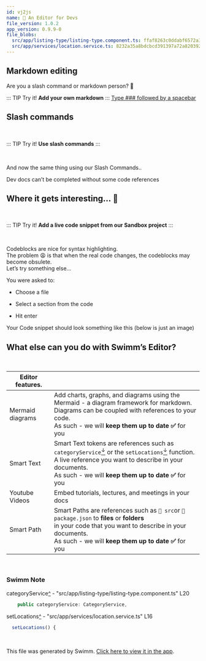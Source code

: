 ```yaml
---
id: vj2js
name: 🏁 An Editor for Devs
file_version: 1.0.2
app_version: 0.9.9-0
file_blobs:
  src/app/listing-type/listing-type.component.ts: ffaf8263c0ddabf6572a31212f414e7fc206c856
  src/app/services/location.service.ts: 8232a35a8bdcbcd391397a72a8203922138d3d1a
---
```


## Markdown editing

Are you a slash command or markdown person? 🤔
<br/>

<!--BANNER-->
::: TIP
Try it! **Add your own markdown**
:::
[Type ### followed by a spacebar](#text-placeholder-id-33333)
<br/>





## Slash commands

<br/>

<!--BANNER-->
::: TIP
Try it! **Use slash commands**
:::

<br/>

And now the same thing using our Slash Commands..

Dev docs can’t be completed without some code references




## Where it gets interesting... 👻

<br/>

<!--BANNER-->
::: TIP
Try it! **Add a live code snippet from our Sandbox project**
:::

<br/>

Codeblocks are nice for syntax highlighting.  
The problem 😩 is that when the real code changes, the codeblocks may become obsulete.  
Let’s try something else...

You were asked to:

*   Choose a file
    
*   Select a section from the code
    
*   Hit enter
    

Your Code snippet should look something like this (below is just an image)




## **What else can you do with Swimm’s Editor?**

<br/>

|Editor features.|<br>                                                                                                                                                                                                                                                                                          |
|----------------|----------------------------------------------------------------------------------------------------------------------------------------------------------------------------------------------------------------------------------------------------------------------------------------------|
|Mermaid diagrams|Add charts, graphs, and diagrams using the Mermaid - a diagram framework for markdown.  <br>Diagrams can be coupled with references to your code.  <br>As such - we will **keep them up to date ✅** for you                                                                                   |
|Smart Text      |Smart Text tokens are references such as `categoryService`[<sup id="Z112VGU">↓</sup>](#f-Z112VGU) or the `setLocations`[<sup id="1fEWwY">↓</sup>](#f-1fEWwY) function.  <br>A live reference you want to describe in your documents.  <br>As such - we will **keep them up to date ✅** for you|
|Youtube Videos  |Embed tutorials, lectures, and meetings in your docs                                                                                                                                                                                                                                          |
|Smart Path      |Smart Paths are references such as `📄 src`or `📄 package.json` to **files** or **folders**  <br>in your code that you want to describe in your documents.  <br>As such - we will **keep them up to date ✅** for you                                                                          |

<br/>

<!-- THIS IS AN AUTOGENERATED SECTION. DO NOT EDIT THIS SECTION DIRECTLY -->
### Swimm Note

<span id="f-Z112VGU">categoryService</span>[^](#Z112VGU) - "src/app/listing-type/listing-type.component.ts" L20
```typescript
    public categoryService: CategoryService,
```

<span id="f-1fEWwY">setLocations</span>[^](#1fEWwY) - "src/app/services/location.service.ts" L16
```typescript
  setLocations() {
```

<br/>

This file was generated by Swimm. [Click here to view it in the app](http://localhost:5000/repos/Z2l0aHViJTNBJTNBcHJvcGVydHktbGlzdGluZy1zYW5kYm94JTNBJTNBc3dpbW1pbw==/docs/vj2js).